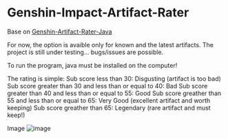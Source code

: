 # Genshin-Impact-Artifact-Rater

Base on [Genshin-Artifact-Rater-Java](https://github.com/Kok3995/Genshin-Artifact-Rater-Java)

For now, the option is avaible only for known and the latest artifacts.
The project is still under testing... bugs/issues are possible.

To run the program, java must be installed on the computer!

The rating is simple:
Sub score less than 30: Disgusting (artifact is too bad)
Sub score greater than 30 and less than or equal to 40: Bad
Sub score greater than 40 and less than or equal to 55: Good
Sub score greather than 55 and less than or equal to 65: Very Good (excellent artifact and worth keeping)
Sub score greather than 65: Legendary (rare artifact and must keep!)

Image
![image](https://github.com/Aknyzor/Genshin-Impact-Artifact-Rater/assets/61836772/b46ba44d-cbfb-49c5-9d42-385b770d5091)

